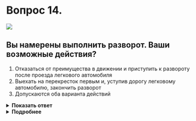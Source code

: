 # Вопрос 14.

![](https://s.drom.ru/i24227/pdd/tickets/2016/1542608648.jpg)

## Вы намерены выполнить разворот. Ваши возможные действия?

1. Отказаться от преимущества в движении и приступить к развороту после проезда легкового автомобиля
2. Выехать на перекресток первым и, уступив дорогу легковому автомобилю, закончить разворот
3. Допускаются оба варианта действий

<details>
<summary><b>Показать ответ</b></summary>
Правильный ответ: 3
</details>
<details>
<summary><b>Подробнее</b></summary>
Перекрёсток равнозначный. Водители ТС, траектории которых пересекаются в границах перекрестка, руководствуются «правилом правой руки».
Правильный ответ – допускаются оба варианта действий.
(Пункт 13.11 ПДД)
</details>